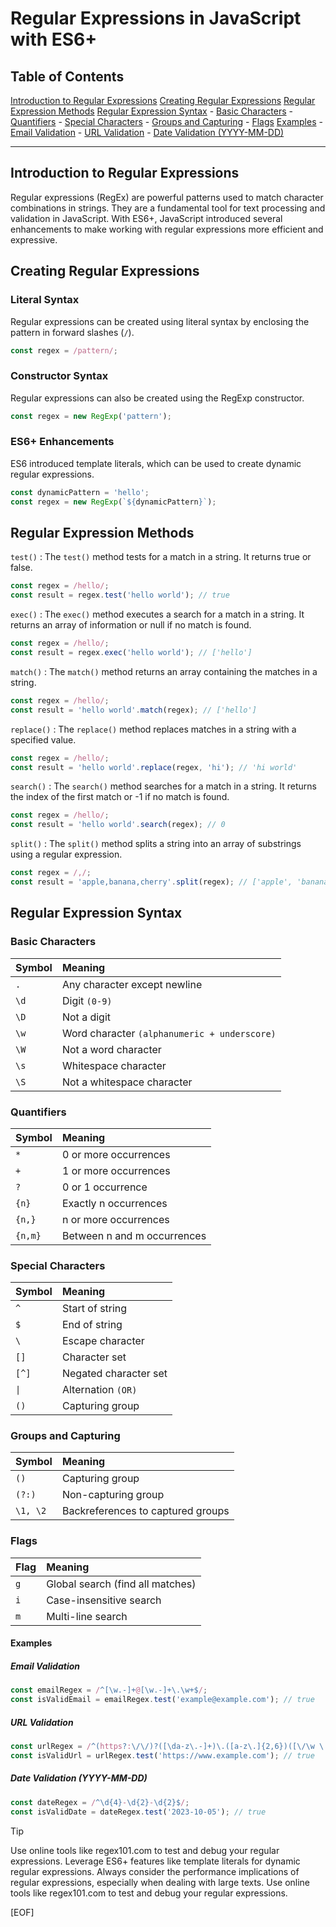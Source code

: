 # Regular Expressions in JavaScript with ES6+

## Table of Contents

[Introduction to Regular Expressions](#introduction-to-regular-expressions)
[Creating Regular Expressions](#creating-regular-expressions)
[Regular Expression Methods](#regular-expression-methods)
[Regular Expression Syntax](#regular-expression-syntax)
    - [Basic Characters](#basic-characters)
    - [Quantifiers](#quantifiers)
    - [Special Characters](#special-characters)
    - [Groups and Capturing](#groups-and-capturing)
    - [Flags](#flags)
[Examples](#examples)
    - [Email Validation](#email-validation)
    - [URL Validation](#url-validation)
    - [Date Validation (YYYY-MM-DD)](#date-validation-yyyy-mm-dd)

---

## Introduction to Regular Expressions

Regular expressions (RegEx) are powerful patterns used to match character combinations in strings. They are a fundamental tool for text processing and validation in JavaScript. With ES6+, JavaScript introduced several enhancements to make working with regular expressions more efficient and expressive.

## Creating Regular Expressions

### Literal Syntax

Regular expressions can be created using literal syntax by enclosing the pattern in forward slashes (`/`).

```javascript
const regex = /pattern/;
```

### Constructor Syntax

Regular expressions can also be created using the RegExp constructor.

```javascript
const regex = new RegExp('pattern');
```

### ES6+ Enhancements

ES6 introduced template literals, which can be used to create dynamic regular expressions.

```javascript
const dynamicPattern = 'hello';
const regex = new RegExp(`${dynamicPattern}`);
```

## Regular Expression Methods

`test()` : The `test()` method tests for a match in a string. It returns true or false.

```javascript
const regex = /hello/;
const result = regex.test('hello world'); // true
```

`exec()` : The `exec()` method executes a search for a match in a string. It returns an array of information or null if no match is found.

```javascript
const regex = /hello/;
const result = regex.exec('hello world'); // ['hello']
```

`match()` : The `match()` method returns an array containing the matches in a string.

```javascript
const regex = /hello/;
const result = 'hello world'.match(regex); // ['hello']
```

`replace()` : The `replace()` method replaces matches in a string with a specified value.

```javascript
const regex = /hello/;
const result = 'hello world'.replace(regex, 'hi'); // 'hi world'
```

`search()` : The `search()` method searches for a match in a string. It returns the index of the first match or -1 if no match is found.

```javascript
const regex = /hello/;
const result = 'hello world'.search(regex); // 0
```

`split()` : The `split()` method splits a string into an array of substrings using a regular expression.

```javascript
const regex = /,/;
const result = 'apple,banana,cherry'.split(regex); // ['apple', 'banana', 'cherry']
```

## Regular Expression Syntax

### Basic Characters

| Symbol | Meaning |
|:-------|:--------|
| `.` | Any character except newline |
| `\d` | Digit `(0-9)` |
| `\D` | Not a digit |
| `\w` | Word character `(alphanumeric + underscore)` |
| `\W` | Not a word character |
| `\s` | Whitespace character |
| `\S` | Not a whitespace character |

### Quantifiers

| Symbol | Meaning |
|:-------|:--------|
| `*` | 0 or more occurrences |
| `+` | 1 or more occurrences |
| `?` | 0 or 1 occurrence |
| `{n}` | Exactly n occurrences |
| `{n,}` | n or more occurrences |
| `{n,m}` | Between n and m occurrences |

### Special Characters

| Symbol | Meaning |
|:-------|:--------|
| `^` | Start of string |
| `$` | End of string |
| `\` | Escape character |
| `[]` | Character set |
| `[^]` | Negated character set |
| `\|` | Alternation `(OR)` |
| `()` | Capturing group |

### Groups and Capturing

| Symbol | Meaning |
|:-------|:--------|
| `()` | Capturing group |
| `(?:)` | Non-capturing group |
| `\1, \2` | Backreferences to captured groups |

### Flags

| Flag | Meaning |
|:-----|:--------|
| `g` | Global search (find all matches) |
| `i` | Case-insensitive search |
| `m` | Multi-line search |

#### Examples

##### Email Validation

```javascript
const emailRegex = /^[\w.-]+@[\w.-]+\.\w+$/;
const isValidEmail = emailRegex.test('example@example.com'); // true
```

##### URL Validation

```javascript
const urlRegex = /^(https?:\/\/)?([\da-z\.-]+)\.([a-z\.]{2,6})([\/\w \.-]*)*\/?$/;
const isValidUrl = urlRegex.test('https://www.example.com'); // true
```

##### Date Validation (YYYY-MM-DD)

```javascript
const dateRegex = /^\d{4}-\d{2}-\d{2}$/;
const isValidDate = dateRegex.test('2023-10-05'); // true
```

> [!TIP]
>
> Use online tools like regex101.com to test and debug your regular expressions.
> Leverage ES6+ features like template literals for dynamic regular expressions.
> Always consider the performance implications of regular expressions, especially when dealing with large texts.
> Use online tools like regex101.com to test and debug your regular expressions.

[EOF]
